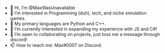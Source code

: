 - 👋 Hi, I’m @MaxWasUnavailable
- 👀 I’m interested in Programming (duh), tech, and niche simulation games.
- 💾 My primary languages are Python and C++.
- 🌱 I’m currently interested in expanding my experience with JS and C#!
- 💞️ I’m open to collaborating on projects, just toss me a message through discord!
- 📫 How to reach me: Max#0007 on Discord.

<!---
MaxWasUnavailable/MaxWasUnavailable is a ✨ special ✨ repository because its `README.md` (this file) appears on your GitHub profile.
You can click the Preview link to take a look at your changes.
--->
